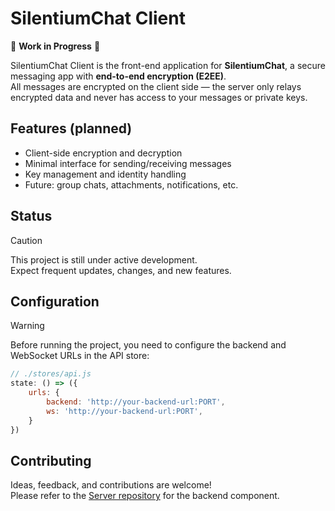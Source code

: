 # SilentiumChat Client

🚧 **Work in Progress** 🚧

SilentiumChat Client is the front-end application for **SilentiumChat**, a secure messaging app with **end-to-end encryption (E2EE)**.  
All messages are encrypted on the client side — the server only relays encrypted data and never has access to your messages or private keys.

## Features (planned)

- Client-side encryption and decryption
- Minimal interface for sending/receiving messages
- Key management and identity handling
- Future: group chats, attachments, notifications, etc.

## Status

> [!CAUTION]
> This project is still under active development.  
> Expect frequent updates, changes, and new features.

## Configuration

> [!WARNING]
> Before running the project, you need to configure the backend and WebSocket URLs in the API store:  

```javascript
// ./stores/api.js
state: () => ({
    urls: {
        backend: 'http://your-backend-url:PORT',
        ws: 'http://your-backend-url:PORT',
    }
})
```

## Contributing

Ideas, feedback, and contributions are welcome!  
Please refer to the [Server repository](https://github.com/ton-user/SilentiumChat-Server) for the backend component.
